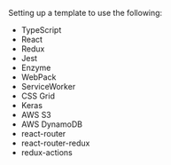 Setting up a template to use the following:
 * TypeScript
 * React
 * Redux
 * Jest
 * Enzyme
 * WebPack
 * ServiceWorker
 * CSS Grid
 * Keras
 * AWS S3
 * AWS DynamoDB
 * react-router
 * react-router-redux
 * redux-actions
